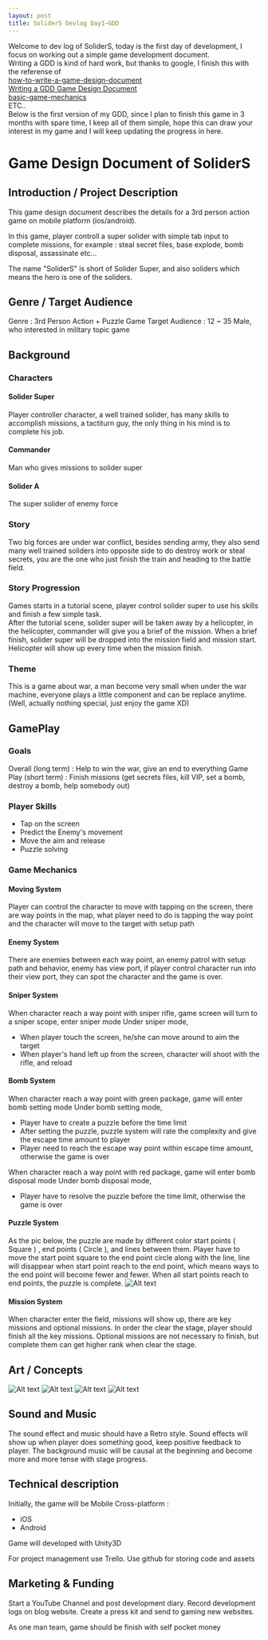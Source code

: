 ```yaml
---
layout: post
title: SoliderS Devlog Day1—GDD
---
```

Welcome to dev log of SoliderS, today is the first day of development, I focus on working out a simple game development document.  
Writing a GDD is kind of hard work, but thanks to google, I finish this with the referense of  
[how-to-write-a-game-design-document](http://trickgs.com/blog/how-to-write-a-game-design-document/)  
[Writing a GDD Game Design Document](https://www.youtube.com/watch?v=VrP6VM3XpIk)  
[basic-game-mechanics](http://www.gamedesigning.org/career/basic-game-mechanics/)  
ETC..  
Below is the first version of my GDD, since I plan to finish this game in 3 months with spare time, I keep all of them simple, hope this can draw your interest in my game and I will keep updating the progress in here.

# Game Design Document of SoliderS

## Introduction / Project Description  
This game design document describes the details for a 3rd person action game on mobile platform (ios/android).  

In this game, player controll a super solider with simple tab input to complete missions, for example : steal secret files, base explode, bomb disposal, assassinate etc...  

The name "SoliderS" is short of Solider Super, and also soliders which means the hero is one of the soliders.

## Genre / Target Audience
Genre : 3rd Person Action + Puzzle Game
Target Audience : 12 ~ 35 Male, who interested in military topic game

## Background
### Characters

#### Solider Super
Player controller character, a well trained solider, has many skills to accomplish missions, a tactiturn guy, the only thing in his mind is to complete his job.

#### Commander
Man who gives missions to solider super

#### Solider A  
The super solider of enemy force

### Story
Two big forces are under war conflict, besides sending army, they also send many well trained soliders into opposite side to do destroy work or steal secrets, you are the one who just finish the train and heading to the battle field. 

### Story Progression
Games starts in a tutorial scene, player control solider super to use his skills and finish a few simple task.  
After the tutorial scene, solider super will be taken away by a helicopter, in the helicopter, commander will give you a brief of the mission. When a brief finish, solider super will be dropped into the mission field and mission start.  
Helicopter will show up every time when the mission finish.  

### Theme
This is a game about war, a man become very small when under the war machine, everyone plays a little component and can be replace anytime.(Well, actually nothing special, just enjoy the game XD)

## GamePlay

###  Goals
Overall (long term) : Help to win the war, give an end to everything
Game Play (short term) : Finish missions (get secrets files, kill VIP, set a bomb, destroy a bomb, help somebody out)

### Player Skills

 *  Tap on the screen
 *  Predict the Enemy's movement
 *  Move the aim and release
 *  Puzzle solving

### Game Mechanics

#### Moving System
Player can control the character to move with tapping on the screen, there are way points in the map, what player need to do is tapping the way point and the character will move to the target with setup path

#### Enemy System
There are enemies between each way point, an enemy patrol with setup path and behavior, enemy has view port, if player control character run into their view port, they can spot the character and the game is over.  

#### Sniper System
When character reach a way point with sniper rifle, game screen will turn to a sniper scope, enter sniper mode
Under sniper mode,
 * When player touch the screen, he/she can move around to aim the target
 * When player's hand left up from the screen, character will shoot with the rifle, and reload  

#### Bomb System
When character reach a way point with green package, game will enter bomb setting mode
Under bomb setting mode,
 * Player have to create a puzzle before the time limit
 * After setting the puzzle, puzzle system will rate the complexity and give the escape time amount to player
 * Player need to reach the escape way point within escape time amount, otherwise the game is over

When character reach a way point with red package, game will enter bomb disposal mode 
Under bomb disposal mode, 
 * Player have to resolve the puzzle before the time limit, otherwise the game is over

#### Puzzle System
As the pic below, the puzzle are made by different color start points ( Square ) , end points ( Circle ), and lines between them.
Player have to move the start point square to the end point circle along with the line, line will disappear when start point reach to the end point, which means ways to the end point will become fewer and fewer.
When all start points reach to end points, the puzzle is complete.
![Alt text](/img/1469349836613.png)

#### Mission System
When character enter the field, missions will show up, there are key missions and optional missions.
In order the clear the stage, player should finish all the key missions.
Optional missions are not necessary to finish, but complete them can get higher rank when clear the stage.

## Art / Concepts
![Alt text](/img/1469352736234.png)
![Alt text](/img/1469352753955.png)
![Alt text](/img/1469352785380.png)
![Alt text](/img/1469352880495.png)

## Sound and Music
The sound effect and  music should have a Retro style.
Sound effects will show up when player does something good, keep positive feedback to player.
The background music will be causal at the beginning and become more and more tense with stage progress.

## Technical description
Initially, the game will be Mobile Cross-platform :
 * iOS
 * Android

Game will developed with Unity3D

For project management use Trello. Use github for storing code and assets

## Marketing & Funding

Start a YouTube Channel and post development diary.
Record development logs on blog website.
Create a press kit and send to gaming new websites.

As one man team, game should be finish with self pocket money

